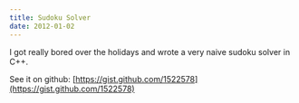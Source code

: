 ```yaml
---
title: Sudoku Solver
date: 2012-01-02
---
```


I got really bored over the holidays and wrote a very naive sudoku solver in C++.

See it on github: [https://gist.github.com/1522578](https://gist.github.com/1522578)
